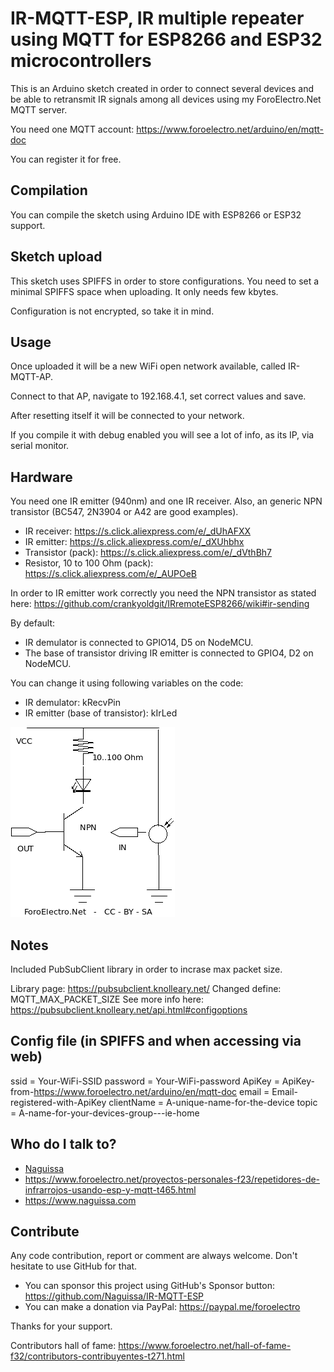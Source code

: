# IR-MQTT-ESP, IR multiple repeater using MQTT for ESP8266 and ESP32 microcontrollers #

This is an Arduino sketch created in order to connect several devices and be able to retransmit IR signals among all devices using my ForoElectro.Net MQTT server.

You need one MQTT account: https://www.foroelectro.net/arduino/en/mqtt-doc

You can register it for free.



## Compilation ##

You can compile the sketch using Arduino IDE with ESP8266 or ESP32 support.


## Sketch upload ##

This sketch uses SPIFFS in order to store configurations. You need to set a minimal SPIFFS space when uploading. It only needs few kbytes.

Configuration is not encrypted, so take it in mind.


## Usage ##

Once uploaded it will be a new WiFi open network available, called IR-MQTT-AP.

Connect to that AP, navigate to 192.168.4.1, set correct values and save.

After resetting itself it will be connected to your network.

If you compile it with debug enabled you will see a lot of info, as its IP, via serial monitor.


## Hardware ##

You need one IR emitter (940nm) and one IR receiver. Also, an generic NPN transistor (BC547, 2N3904 or A42 are good examples).

 - IR receiver: https://s.click.aliexpress.com/e/_dUhAFXX
 - IR emitter: https://s.click.aliexpress.com/e/_dXUhbhx
 - Transistor (pack): https://s.click.aliexpress.com/e/_dVthBh7
 - Resistor, 10 to 100 Ohm (pack): https://s.click.aliexpress.com/e/_AUPOeB


In order to IR emitter work correctly you need the NPN transistor as stated here: https://github.com/crankyoldgit/IRremoteESP8266/wiki#ir-sending

By default:
 - IR demulator is connected to GPIO14, D5 on NodeMCU.
 - The base of transistor driving IR emitter is connected to GPIO4, D2 on NodeMCU.

You can change it using following variables on the code:
 - IR demulator: kRecvPin
 - IR emitter (base of transistor): kIrLed


![schematic](https://github.com/naguissa/IR-MQTT-ESP/raw/master/img/schematic.png)


## Notes ##

Included PubSubClient library in order to incrase max packet size.

Library page: https://pubsubclient.knolleary.net/
Changed define: MQTT_MAX_PACKET_SIZE
See more info here: https://pubsubclient.knolleary.net/api.html#configoptions


## Config file (in SPIFFS and when accessing via web) ##

ssid = Your-WiFi-SSID
password = Your-WiFi-password
ApiKey = ApiKey-from-https://www.foroelectro.net/arduino/en/mqtt-doc
email = Email-registered-with-ApiKey
clientName = A-unique-name-for-the-device
topic = A-name-for-your-devices-group---ie-home


## Who do I talk to? ##

 * [Naguissa](https://github.com/Naguissa)
 * https://www.foroelectro.net/proyectos-personales-f23/repetidores-de-infrarrojos-usando-esp-y-mqtt-t465.html
 * https://www.naguissa.com


## Contribute ##

Any code contribution, report or comment are always welcome. Don't hesitate to use GitHub for that.


 * You can sponsor this project using GitHub's Sponsor button: https://github.com/Naguissa/IR-MQTT-ESP
 * You can make a donation via PayPal: https://paypal.me/foroelectro


Thanks for your support.


Contributors hall of fame: https://www.foroelectro.net/hall-of-fame-f32/contributors-contribuyentes-t271.html

